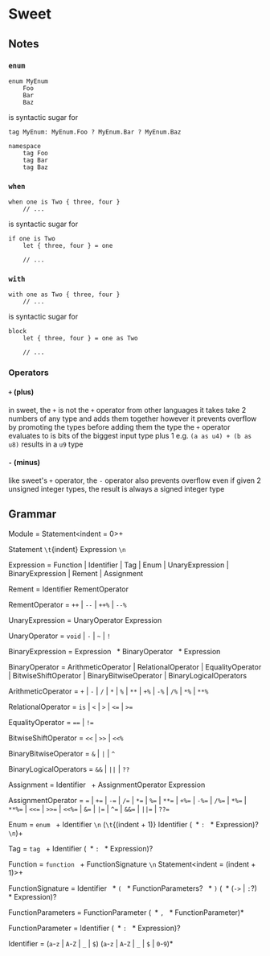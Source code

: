 # Sweet

## Notes

### `enum`

```sw
enum MyEnum
	Foo
	Bar
	Baz
```

is syntactic sugar for

```sw
tag MyEnum: MyEnum.Foo ? MyEnum.Bar ? MyEnum.Baz

namespace
	tag Foo
	tag Bar
    tag Baz
```

### `when`

```sw
when one is Two { three, four }
	// ...
```

is syntactic sugar for

```sw
if one is Two
	let { three, four } = one

	// ...
```

### `with`

```sw
with one as Two { three, four }
	// ...
```

is syntactic sugar for

```sw
block
	let { three, four } = one as Two

	// ...
```

### Operators

#### `+` (plus)

in sweet, the `+` is not the `+` operator from other languages
it takes take 2 numbers of any type and adds them together
however it prevents overflow by promoting the types before adding them
the type the `+` operator evaluates to is bits of the biggest input type plus 1
e.g. `(a as u4) + (b as u8)` results in a `u9` type

#### `-` (minus)

like sweet's `+` operator, the `-` operator also prevents overflow
even if given 2 unsigned integer types, the result is always a signed integer type

## Grammar

Module = Statement\<indent = 0>+

Statement `\t`{indent} Expression `\n`

Expression = Function | Identifier | Tag | Enum | UnaryExpression | BinaryExpression | Rement | Assignment

Rement = Identifier RementOperator

RementOperator = `++` | `--` | `++%` | `--%`

UnaryExpression = UnaryOperator Expression

UnaryOperator = `void` | `-` | `~` | `!`

BinaryExpression = Expression ` `* BinaryOperator ` `* Expression

BinaryOperator = ArithmeticOperator | RelationalOperator | EqualityOperator | BitwiseShiftOperator |
	BinaryBitwiseOperator | BinaryLogicalOperators

ArithmeticOperator = `+` | `-` | `/` | `*` | `%` | `**` | `+%` | `-%` | `/%` | `*%` | `**%`

RelationalOperator = `is` | `<` | `>` | `<=` | `>=`

EqualityOperator = `==` | `!=`

BitwiseShiftOperator = `<<` | `>>` | `<<%`

BinaryBitwiseOperator = `&` | `|` | `^`

BinaryLogicalOperators = `&&` | `||` | `??`

Assignment = Identifier ` `+ AssignmentOperator Expression

AssignmentOperator = `=` | `+=` | `-=` | `/=` | `*=` | `%=` | `**=` | `+%=` | `-%=` | `/%=` | `*%=` | `**%=` | `<<=` |
	`>>=` | `<<%=` | `&=` | `|=` | `^=` | `&&=` | `||=` | `??=`

Enum = `enum` ` `+ Identifier `\n` (`\t`{(indent + 1)} Identifier (` `* `:` ` `* Expression)? `\n`)+

Tag = `tag` ` `+ Identifier (` `* `:` ` `* Expression)?

Function = `function` ` `+ FunctionSignature `\n` Statement\<indent = (indent + 1)>+

FunctionSignature = Identifier ` `* `(` ` `* FunctionParameters? ` `* `)` (` `* (`->` | `:`?) ` `* Expression)?

FunctionParameters = FunctionParameter (` `* `,` ` `* FunctionParameter)*

FunctionParameter = Identifier (` `* `:` ` `* Expression)?

Identifier = (`a`-`z` | `A`-`Z` | `_` | `$`) (`a`-`z` | `A`-`Z` | `_` | `$` | `0`-`9`)*
